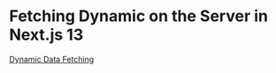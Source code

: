 # Fetching Dynamic on the Server in Next.js 13

[Dynamic Data Fetching](https://beta.nextjs.org/docs/data-fetching/fetching#dynamic-data-fetching)



